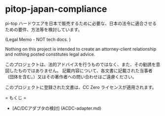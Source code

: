 # pitop-japan-compliance


pi-top ハードウエアを日本で販売するために必要な、日本の法令に適合させるための要件、方法等を検討しています。

(Legal Memo - NOT tech docs.  ) 

Nothing on this project is intended to create an attorney-client relationship and nothing posted constitutes legal advice.

このプロジェクトは、法的アドバイスを行うものではなく、また、その勧誘を意図したものではありません。
記載内容について、各文書に記載された当事者（団体を含む。）又はその著作者への問い合わせはご遠慮ください。

このプロジェクトに登録された文書は、CC Zero ライセンスが適用されます。

= もくじ =

* [AC/DCアダプタの検討] (ACDC-adapter.md)
